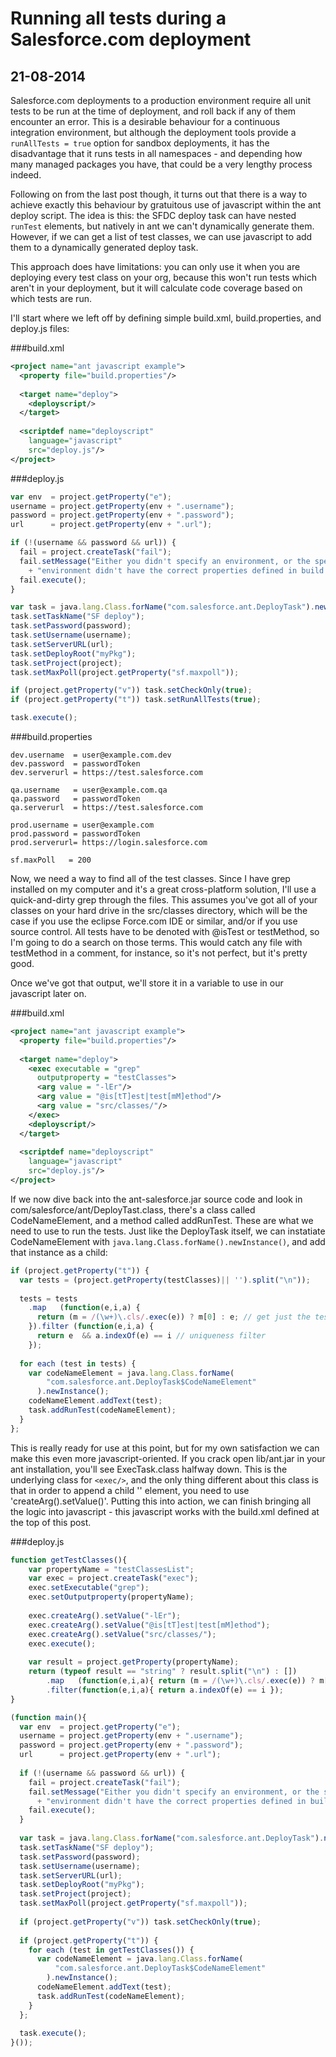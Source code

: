 ---
---

# Running all tests during a Salesforce.com deployment

## 21-08-2014

Salesforce.com deployments to a production environment require all unit tests to
be run at the time of deployment, and roll back if any of them encounter an
error. This is a desirable behaviour for a continuous integration environment,
but although the deployment tools provide a `runAllTests = true` option for
sandbox deployments, it has the disadvantage that it runs tests in all
namespaces - and depending how many managed packages you have, that could be a
very lengthy process indeed.

Following on from the last post though, it turns out that there is a way to
achieve exactly this behaviour by gratuitous use of javascript within the ant
deploy script. The idea is this: the SFDC deploy task can have nested `runTest`
elements, but natively in ant we can't dynamically generate them. However, if we
can get a list of test classes, we can use javascript to add them to a
dynamically generated deploy task.

This approach does have limitations: you can only use it when you are deploying
every test class on your org, because this won't run tests which aren't in your
deployment, but it will calculate code coverage based on which tests are run.

I'll start where we left off by defining simple build.xml, build.properties, and
deploy.js files:

###build.xml
~~~xml
<project name="ant javascript example">
  <property file="build.properties"/>
  
  <target name="deploy">
    <deployscript/>
  </target>
  
  <scriptdef name="deployscript"
    language="javascript"
    src="deploy.js"/>
</project>
~~~

###deploy.js
~~~javascript
var env  = project.getProperty("e");
username = project.getProperty(env + ".username");
password = project.getProperty(env + ".password");
url      = project.getProperty(env + ".url");

if (!(username && password && url)) {
  fail = project.createTask("fail");
  fail.setMessage("Either you didn't specify an environment, or the specified "
    + "environment didn't have the correct properties defined in build.properties.local.");
  fail.execute();
}

var task = java.lang.Class.forName("com.salesforce.ant.DeployTask").newInstance();
task.setTaskName("SF deploy");
task.setPassword(password);
task.setUsername(username);
task.setServerURL(url);
task.setDeployRoot("myPkg");
task.setProject(project);
task.setMaxPoll(project.getProperty("sf.maxpoll"));

if (project.getProperty("v")) task.setCheckOnly(true);
if (project.getProperty("t")) task.setRunAllTests(true);

task.execute();
~~~

###build.properties
~~~
dev.username  = user@example.com.dev
dev.password  = passwordToken
dev.serverurl = https://test.salesforce.com

qa.username   = user@example.com.qa
qa.password   = passwordToken
qa.serverurl  = https://test.salesforce.com

prod.username = user@example.com
prod.password = passwordToken
prod.serverurl= https://login.salesforce.com

sf.maxPoll   = 200
~~~

Now, we need a way to find all of the test classes. Since I have grep installed
on my computer and it's a great cross-platform solution, I'll use a quick-and-dirty
grep through the files. This assumes you've got all of your classes on your hard
drive in the src/classes directory, which will be the case if you use the eclipse
Force.com IDE or similar, and/or if you use source control. All tests have to be
denoted with @isTest or testMethod, so I'm going to do a search on those terms.
This would catch any file with testMethod in a comment, for instance, so it's
not perfect, but it's pretty good.

Once we've got that output, we'll store it in a variable to use in our javascript
later on.

###build.xml
~~~xml
<project name="ant javascript example">
  <property file="build.properties"/>
  
  <target name="deploy">
    <exec executable = "grep"
      outputproperty = "testClasses">
      <arg value = "-lEr"/>
      <arg value = "@is[tT]est|test[mM]ethod"/>
      <arg value = "src/classes/"/>
    </exec>
    <deployscript/>
  </target>
  
  <scriptdef name="deployscript"
    language="javascript"
    src="deploy.js"/>
</project>
~~~

If we now dive back into the ant-salesforce.jar source code and look in
com/salesforce/ant/DeployTast.class, there's a class called CodeNameElement, and
a method called addRunTest. These are what we need to use to run the tests. Just
like the DeployTask itself, we can instatiate CodeNameElement with
`java.lang.Class.forName().newInstance()`, and add that instance as a child:

~~~javascript
if (project.getProperty("t")) {
  var tests = (project.getProperty(testClasses)|| '').split("\n"));
  
  tests = tests
    .map   (function(e,i,a) {
      return (m = /(\w+)\.cls/.exec(e)) ? m[0] : e; // get just the test names
    }).filter (function(e,i,a) {
      return e  && a.indexOf(e) == i // uniqueness filter 
    });
  
  for each (test in tests) {
    var codeNameElement = java.lang.Class.forName(
        "com.salesforce.ant.DeployTask$CodeNameElement"
      ).newInstance();
    codeNameElement.addText(test);
    task.addRunTest(codeNameElement);
  }
};
~~~

This is really ready for use at this point, but for my own satisfaction we can
make this even more javascript-oriented. If you crack open lib/ant.jar in your
ant installation, you'll see ExecTask.class halfway down. This is the underlying
class for `<exec/>`, and the only thing different about this class is that in
order to append a child '<arg/>' element, you need to use 'createArg().setValue()'.
Putting this into action, we can finish bringing all the logic into javascript -
this javascript works with the build.xml defined at the top of this post.

###deploy.js
~~~javascript
function getTestClasses(){
	var propertyName = "testClassesList";
	var exec = project.createTask("exec");
	exec.setExecutable("grep");
	exec.setOutputproperty(propertyName);
	
	exec.createArg().setValue("-lEr");
	exec.createArg().setValue("@is[tT]est|test[mM]ethod");
	exec.createArg().setValue("src/classes/");
	exec.execute();
	
	var result = project.getProperty(propertyName);
	return (typeof result == "string" ? result.split("\n") : [])
		.map   (function(e,i,a){ return (m = /(\w+)\.cls/.exec(e)) ? m[0] : e;})
		.filter(function(e,i,a){ return a.indexOf(e) == i });
}

(function main(){
  var env  = project.getProperty("e");
  username = project.getProperty(env + ".username");
  password = project.getProperty(env + ".password");
  url      = project.getProperty(env + ".url");
  
  if (!(username && password && url)) {
    fail = project.createTask("fail");
    fail.setMessage("Either you didn't specify an environment, or the specified "
      + "environment didn't have the correct properties defined in build.properties.local.");
    fail.execute();
  }
  
  var task = java.lang.Class.forName("com.salesforce.ant.DeployTask").newInstance();
  task.setTaskName("SF deploy");
  task.setPassword(password);
  task.setUsername(username);
  task.setServerURL(url);
  task.setDeployRoot("myPkg");
  task.setProject(project);
  task.setMaxPoll(project.getProperty("sf.maxpoll"));
  
  if (project.getProperty("v")) task.setCheckOnly(true);
  
  if (project.getProperty("t")) {
    for each (test in getTestClasses()) {
      var codeNameElement = java.lang.Class.forName(
          "com.salesforce.ant.DeployTask$CodeNameElement"
        ).newInstance();
      codeNameElement.addText(test);
      task.addRunTest(codeNameElement);
    }
  };
  
  task.execute();
}());
~~~
